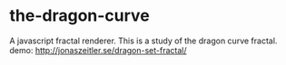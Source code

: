the-dragon-curve
================

A javascript fractal renderer. This is a study of the dragon curve fractal.
demo: http://jonaszeitler.se/dragon-set-fractal/
